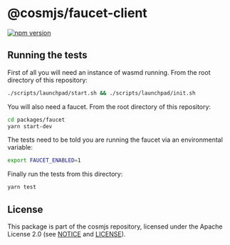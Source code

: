 # @cosmjs/faucet-client

[![npm version](https://img.shields.io/npm/v/@cosmjs/faucet-client.svg)](https://www.npmjs.com/package/@cosmjs/faucet-client)

## Running the tests

First of all you will need an instance of wasmd running. From the root directory
of this repository:

```sh
./scripts/launchpad/start.sh && ./scripts/launchpad/init.sh
```

You will also need a faucet. From the root directory of this repository:

```sh
cd packages/faucet
yarn start-dev
```

The tests need to be told you are running the faucet via an environmental
variable:

```sh
export FAUCET_ENABLED=1
```

Finally run the tests from this directory:

```sh
yarn test
```

## License

This package is part of the cosmjs repository, licensed under the Apache License
2.0 (see [NOTICE](https://github.com/cosmos/cosmjs/blob/master/NOTICE) and
[LICENSE](https://github.com/cosmos/cosmjs/blob/master/LICENSE)).
